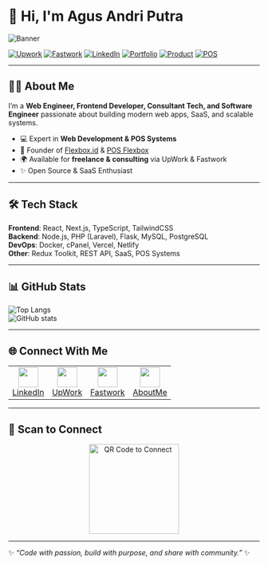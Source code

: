 # 👋 Hi, I'm Agus Andri Putra  

![Banner](https://your-image-link/banner.png) <!-- Ganti dengan banner personal kamu -->

[![Upwork](https://img.shields.io/badge/UpWork-Hire%20Me-6FDA44?style=for-the-badge&logo=upwork)](https://www.upwork.com/freelancers/agusandriputra2)
[![Fastwork](https://img.shields.io/badge/Fastwork-Hire%20Me-blue?style=for-the-badge&logo=freelancer)](https://fastwork.id/user/agusandri?source=web_chat_profile-menu_profile)
[![LinkedIn](https://img.shields.io/badge/LinkedIn-Connect-0A66C2?style=for-the-badge&logo=linkedin)](https://www.linkedin.com/in/agusandriputra/)
[![Portfolio](https://img.shields.io/badge/AboutMe-Visit-8E44AD?style=for-the-badge&logo=vercel)](https://aboutme.flexbox.id)
[![Product](https://img.shields.io/badge/Flexbox.id-Website-orange?style=for-the-badge&logo=internet-explorer)](https://flexbox.id)
[![POS](https://img.shields.io/badge/Flexbox%20POS-Explore-FF5733?style=for-the-badge&logo=google-chrome)](https://pos.flexbox.id)

---

## 🙋‍♂️ About Me  
I’m a **Web Engineer, Frontend Developer, Consultant Tech, and Software Engineer** passionate about building modern web apps, SaaS, and scalable systems.  

- 💻 Expert in **Web Development & POS Systems**  
- 🚀 Founder of [Flexbox.id](https://flexbox.id) & [POS Flexbox](https://pos.flexbox.id)  
- 🌍 Available for **freelance & consulting** via UpWork & Fastwork  
- ✨ Open Source & SaaS Enthusiast  

---

## 🛠️ Tech Stack  

**Frontend**: React, Next.js, TypeScript, TailwindCSS  
**Backend**: Node.js, PHP (Laravel), Flask, MySQL, PostgreSQL  
**DevOps**: Docker, cPanel, Vercel, Netlify  
**Other**: Redux Toolkit, REST API, SaaS, POS Systems  

---

## 📊 GitHub Stats  

![Top Langs](https://github-readme-stats.vercel.app/api/top-langs/?username=andriputra&layout=compact&theme=tokyonight)  
![GitHub stats](https://github-readme-stats.vercel.app/api?username=andriputra&show_icons=true&theme=tokyonight)  

---

## 🌐 Connect With Me  

<table>
  <tr>
    <td align="center">
      <a href="https://www.linkedin.com/in/agusandriputra/">
        <img src="https://cdn-icons-png.flaticon.com/512/174/174857.png" width="40"/><br/>LinkedIn
      </a>
    </td>
    <td align="center">
      <a href="https://www.upwork.com/freelancers/agusandriputra2">
        <img src="https://cdn.iconscout.com/icon/free/png-512/upwork-3521767-2945131.png" width="40"/><br/>UpWork
      </a>
    </td>
    <td align="center">
      <a href="https://fastwork.id/user/agusandri?source=web_chat_profile-menu_profile">
        <img src="https://cdn-icons-png.flaticon.com/512/5968/5968705.png" width="40"/><br/>Fastwork
      </a>
    </td>
    <td align="center">
      <a href="https://aboutme.flexbox.id">
        <img src="https://cdn-icons-png.flaticon.com/512/841/841364.png" width="40"/><br/>AboutMe
      </a>
    </td>

  </tr>
</table>

---

## 📱 Scan to Connect  

<p align="center">
  <img width="180" alt="QR Code to Connect" src="https://github.com/user-attachments/assets/f94711db-044e-4391-ae7c-e33fa3d52875" />
</p>

---

✨ _“Code with passion, build with purpose, and share with community.”_ ✨
